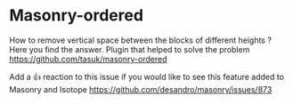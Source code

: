 # Masonry-ordered
 How to remove vertical space between the blocks of different heights ? Here you find the answer.
 Plugin that helped to solve the problem https://github.com/tasuk/masonry-ordered
 
 Add a 👍 reaction to this issue if you would like to see this feature added to Masonry and Isotope https://github.com/desandro/masonry/issues/873
